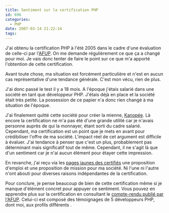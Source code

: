 ```yaml
---
title: Sentiment sur la certification PHP
id: 696
categories:
  - PHP
date: 2007-03-14 21:22:14
tags:
---
```


J'ai obtenu la certification PHP à l'été 2005 dans le cadre d'une évaluation de celle-ci par l'[AFUP](http://www.afup.org/). On me demande régulièrement ce que ça a changé pour moi. Je vais donc tenter de faire le point sur ce que m'a apporté l'obtention de cette certification.

Avant toute chose, ma situation est forcément particulière et n'est en aucun cas représentative d'une tendance générale. C'est mon vécu, rien de plus.

J'ai donc passé le test il y a 18 mois. A l'époque j'étais salarié dans une société en tant que développeur PHP. J'étais déjà en place et la société était très petite. La possession de ce papier n'a donc rien changé à ma situation de l'époque.

J'ai finalement quitté cette société pour créer la mienne, [Kanopée](http://www.kanopee.net/). Là encore la certification ne m'a pas été d'une grande utilité car je n'avais personne auprès de qui la monnayer, étant sorti du cadre salarié. Cependant, ma certification est un point que je mets en avant pour crédibiliser l'offre de ma société. L'impact réel de cet argument est difficile à évaluer. J'ai tendance à penser que c'est un plus, probablement pas déterminant mais significatif tout de même. Cependant, il ne s'agit là que d'un sentiment car je n'ai aucun élément pour étayer cette impression.

En revanche, j'ai reçu via les [pages jaunes des certifiés](http://www.zend.com/store/education/certification/yellow-pages.php) une proposition d'emploi et une proposition de mission pour ma société. Ni l'une ni l'autre n'ont abouti pour diverses raisons indépendantes de la certification.

Pour conclure, je pense beaucoup de bien de cette certification même si je manque d'élément concret pour appuyer ce sentiment. Vous pouvez en apprendre plus sur la certification en consultant le [compte-rendu publié par l'AFUP](http://www.afup.org/article.php3?id_article=303). Celui-ci est composé des témoignages de 5 développeurs PHP, dont moi, aux profils différents .